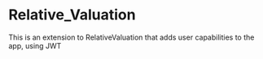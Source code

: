 # Relative_Valuation

This is an extension to RelativeValuation that adds user capabilities to the app, using JWT

